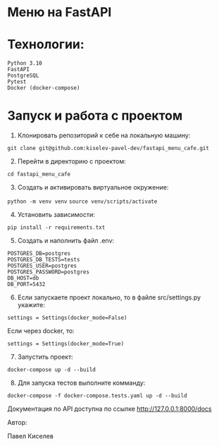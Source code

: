 # Меню на FastAPI


# Технологии:
    Python 3.10
    FastAPI 
    PostgreSQL
    Pytest
    Docker (docker-compose)
    
# Запуск и работа с проектом

1. Клонировать репозиторий к себе на локальную машину:

```git clone git@github.com:kiselev-pavel-dev/fastapi_menu_cafe.git```

2. Перейти в директорию с проектом:

```cd fastapi_menu_cafe```

3. Создать и активировать виртуальное окружение:

```python -m venv venv```
```source venv/scripts/activate```

4. Установить зависимости:

```pip install -r requirements.txt```

5. Создать и наполнить файл .env:
```
POSTGRES_DB=postgres
POSTGRES_DB_TESTS=tests
POSTGRES_USER=postgres
POSTGRES_PASSWORD=postgres
DB_HOST=db
DB_PORT=5432
```
6. Если запускаете проект локально, то в файле src/settings.py укажите:

```settings = Settings(docker_mode=False)```

Если через docker, то:

```settings = Settings(docker_mode=True)```

7. Запустить проект:

```docker-compose up -d --build```

8. Для запуска тестов выполните комманду:

```docker-compose -f docker-compose.tests.yaml up -d --build```

Документация по API доступна по ссылке http://127.0.0.1:8000/docs

Автор:

Павел Киселев






